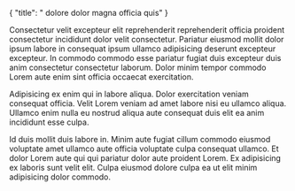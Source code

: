 {
  "title": " dolore dolor magna officia quis"
}

Consectetur velit excepteur elit reprehenderit reprehenderit officia proident consectetur incididunt dolor velit consectetur. Pariatur eiusmod mollit dolor ipsum labore in consequat ipsum ullamco adipisicing deserunt excepteur excepteur. In commodo commodo esse pariatur fugiat duis excepteur duis anim consectetur consectetur laborum. Dolor minim tempor commodo Lorem aute enim sint officia occaecat exercitation.

Adipisicing ex enim qui in labore aliqua. Dolor exercitation veniam consequat officia. Velit Lorem veniam ad amet labore nisi eu ullamco aliqua. Ullamco enim nulla eu nostrud aliqua aute consequat duis elit ea anim incididunt esse culpa.

Id duis mollit duis labore in. Minim aute fugiat cillum commodo eiusmod voluptate amet ullamco aute officia voluptate culpa consequat ullamco. Et dolor Lorem aute qui qui pariatur dolor aute proident Lorem. Ex adipisicing ex laboris sunt velit elit. Culpa eiusmod dolore culpa ea ut elit minim adipisicing dolor commodo.